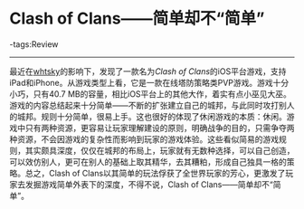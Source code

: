 # Clash of Clans——简单却不“简单”

-tags:Review

----

最近在[whtsky]()的影响下，发现了一款名为*Clash of Clans*的iOS平台游戏，支持iPad和iPhone。从游戏类型上看，它是一款在线塔防策略类PVP游戏。游戏十分小巧，只有40.7 MB的容量，相比iOS平台上的其他大作，着实有点小巫见大巫。游戏的内容总结起来十分简单——不断的扩张建立自己的城邦，与此同时攻打别人的城邦。规则十分简单，很易上手。这也很好的体现了休闲游戏的本质：休闲。游戏中只有两种资源，更容易让玩家理解建设的原则，明确战争的目的，只需争夺两种资源，不会因游戏的复杂性而影响到玩家的游戏体验。这些看似简易的游戏规则，其实颇具深度，仅仅在城邦的布局上，玩家就有无数种选择，可以自己创造，可以效仿别人，更可在别人的基础上取其精华，去其糟粕，形成自己独具一格的策略。总之，Clash of Clans以其简单的玩法俘获了全世界玩家的芳心，更激发了玩家去发掘游戏简单外表下的深度，不得不说，Clash of Clans——简单却不“简单”。